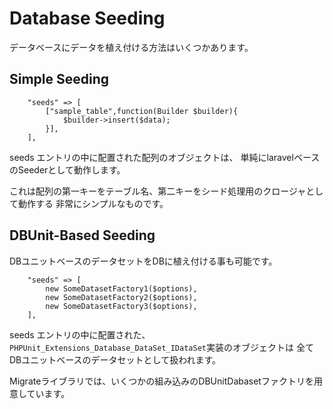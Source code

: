 # Database Seeding

データベースにデータを植え付ける方法はいくつかあります。

## Simple Seeding

````
    "seeds" => [
        ["sample_table",function(Builder $builder){
            $builder->insert($data);
        }],
    ],
````

seeds エントリの中に配置された配列のオブジェクトは、
単純にlaravelベースのSeederとして動作します。

これは配列の第一キーをテーブル名、第二キーをシード処理用のクロージャとして動作する
非常にシンプルなものです。

## DBUnit-Based Seeding

DBユニットベースのデータセットをDBに植え付ける事も可能です。

````
    "seeds" => [
        new SomeDatasetFactory1($options),
        new SomeDatasetFactory2($options),
        new SomeDatasetFactory3($options),
    ],
````

seeds エントリの中に配置された、`PHPUnit_Extensions_Database_DataSet_IDataSet`実装のオブジェクトは
全てDBユニットベースのデータセットとして扱われます。

Migrateライブラリでは、いくつかの組み込みのDBUnitDabasetファクトリを用意しています。

